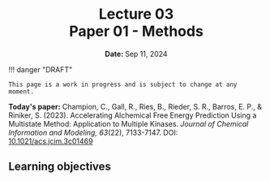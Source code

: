 <h1 align="center">
<b>Lecture 03</b><br>
Paper 01 - Methods
</h1>
<p align="center"><b>Date: </b>Sep 11, 2024</p>

!!! danger "DRAFT"

    This page is a work in progress and is subject to change at any moment.

**Today's paper:** Champion, C., Gall, R., Ries, B., Rieder, S. R., Barros, E. P., & Riniker, S. (2023). Accelerating Alchemical Free Energy Prediction Using a Multistate Method: Application to Multiple Kinases. *Journal of Chemical Information and Modeling, 63*(22), 7133-7147. DOI: [10.1021/acs.jcim.3c01469](https://doi.org/10.1021/acs.jcim.3c01469)

## Learning objectives
